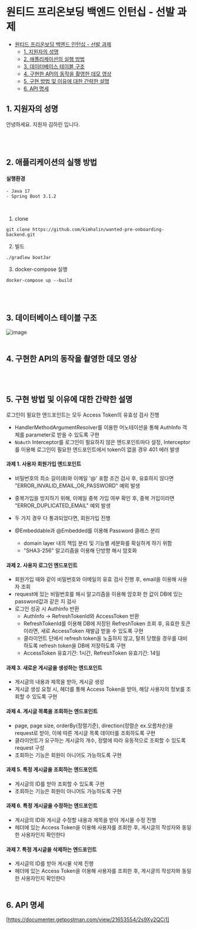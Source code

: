 # 원티드 프리온보딩 백엔드 인턴십 - 선발 과제

- [원티드 프리온보딩 백엔드 인턴십 - 선발 과제](#원티드-프리온보딩-백엔드-인턴십---선발-과제)
  - [1. 지원자의 성명](#1-지원자의-성명)
  - [2. 애플리케이션의 실행 방법](#2-애플리케이션의-실행-방법)
  - [3. 데이터베이스 테이블 구조](#3-데이터베이스-테이블-구조)
  - [4. 구현한 API의 동작을 촬영한 데모 영상](#4-구현한-api의-동작을-촬영한-데모-영상)
  - [5. 구현 방법 및 이유에 대한 간략한 설명](#5-구현-방법-및-이유에-대한-간략한-설명)
  - [6. API 명세](#6-api-명세)

## 1. 지원자의 성명

안녕하세요. 지원자 김하린 입니다.

<br></br>

## 2. 애플리케이션의 실행 방법
#### 실행환경
```text
- Java 17
- Spring Boot 3.1.2
```
</br>

1. clone
```text
git clone https://github.com/kimhalin/wanted-pre-onboarding-backend.git
```

2. 빌드
```text
./gradlew bootJar
```

3. docker-compose 실행
```text
docker-compose up --build
```

<br></br>

## 3. 데이터베이스 테이블 구조
![image](https://github.com/kimhalin/wanted-pre-onboarding-backend/assets/75435113/05115d56-c2e6-4183-a470-94b879e54698)
<br></br>

## 4. 구현한 API의 동작을 촬영한 데모 영상

<br></br>

## 5. 구현 방법 및 이유에 대한 간략한 설명
로그인이 필요한 엔드포인트는 모두 Access Token의 유효성 검사 진행
- HandlerMethodArgumentResolver를 이용한 어노테이션을 통해 AuthInfo 객체를 parameter로 받을 수 있도록 구현
- `NoAuth` Interceptor를 로그인이 필요하지 않은 엔드포인트마다 설정, Interceptor를 이용해 로그인이 필요한 엔드포인트에서 token이 없을 경우 401 에러 발생
#### 과제 1. 사용자 회원가입 엔드포인트
- 비밀번호의 최소 길이(8)와 이메일 '@' 포함 조건 검사 후, 유효하지 않다면 "ERROR_INVALID_EMAIL_OR_PASSWORD" 예외 발생
- 중복가입을 방지하기 위해, 이메일 중복 가입 여부 확인 후, 중복 가입이라면 "ERROR_DUPLICATED_EMAIL" 예외 발생
- 두 가지 경우 다 통과되었다면, 회원가입 진행

- @Embeddable과 @Embedded를 이용해 Password 클래스 분리
    - domain layer 내의 책임 분리 및 기능별 세분화를 확실하게 하기 위함
    - "SHA3-256" 알고리즘을 이용해 단방향 해시 암호화

#### 과제 2. 사용자 로그인 엔드포인트
- 회원가입 때와 같이 비밀번호와 이메일의 유효 검사 진행 후, email을 이용해 사용자 조회
- request에 있는 비밀번호를 해시 알고리즘을 이용해 암호화 한 값이 DB에 있는 password값과 같은 지 검사
- 로그인 성공 시 AuthInfo 반환
    - AuthInfo -> RefreshTokenId와 AccessToken 반환
    - RefreshTokenId를 이용해 DB에 저장된 RefreshToken 조회 후, 유효한 토큰이라면, 새로 AccessToken 재발급 받을 수 있도록 구현
    - 클라이언트 단에서 refresh token을 노출하지 않고, 탈취 당했을 경우를 대비하도록 refresh token을 DB에 저장하도록 구현
    - AccessToken 유효기간: 1시간, RefreshToken 유효기간: 14일
    
#### 과제 3. 새로운 게시글을 생성하는 엔드포인트
- 게시글의 내용과 제목을 받아, 게시글 생성
- 게시글 생성 요청 시, 헤더를 통해 Access Token을 받아, 해당 사용자의 정보를 조회할 수 있도록 구현

#### 과제 4. 게시글 목록을 조회하는 엔드포인트
- page, page size, orderBy(정렬기준), direction(정렬순 ex.오름차순)을 request로 받아, 이에 따른 게시글 목록 데이터를 조회하도록 구현
- 클라이언트가 요구하는 게시글의 개수, 정렬에 따라 유동적으로 조회할 수 있도록 request 구성 
- 조회하는 기능은 회원이 아니어도 가능하도록 구현

#### 과제 5. 특정 게시글을 조회하는 엔드포인트
- 게시글의 ID를 받아 조회할 수 있도록 구현
- 조회하는 기능은 회원이 아니어도 가능하도록 구현
  
#### 과제 6. 특정 게시글을 수정하는 엔드포인트
- 게시글의 ID와 게시글 수정할 내용과 제목을 받아 게시물 수정 진행
- 헤더에 있는 Access Token을 이용해 사용자를 조회한 후, 게시글의 작성자와 동일한 사용자인지 확인한다
#### 과제 7. 특정 게시글을 삭제하는 엔드포인트
- 게시글의 ID를 받아 게시물 삭제 진행
- 헤더에 있는 Access Token을 이용해 사용자를 조회한 후, 게시글의 작성자와 동일한 사용자인지 확인한다
<br></br>

## 6. API 명세
[https://documenter.getpostman.com/view/21653554/2s9Xy2QCj1]
<br></br>
